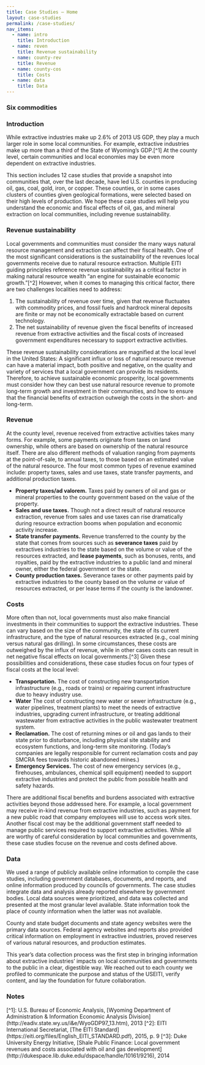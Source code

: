 ```yaml
---
title: Case Studies – Home
layout: case-studies
permalink: /case-studies/
nav_items:
  - name: intro
    title: Introduction
  - name: reven
    title: Revenue sustainability
  - name: county-rev
    title: Revenue
  - name: county-cos
    title: Costs
  - name: data
    title: Data
---
```


<h3 class="case_studies_content-icon">
  <i class="icon-oil"></i>
  <i class="icon-gas"></i>
  <i class="icon-coal"></i>
  <i class="icon-gold"></i>
  <i class="icon-copper"></i>
  <i class="icon-iron"></i>
  <a name="intro" class="case_studies_content-heading js-cs_section">Six commodities</a>
</h3>

<h3><a name="intro" class="case_studies_content-heading js-cs_section">Introduction</a></h3>

While extractive industries make up 2.6% of 2013 US GDP, they play a much larger role in some local communities. For example, extractive industries make up more than a third of the State of Wyoming’s GDP.[^1] At the county level, certain communities and local economies may be even more dependent on extractive industries.

This section includes 12 case studies that provide a snapshot into communities that, over the last decade, have led U.S. counties in producing oil, gas, coal, gold, iron, or copper. These counties, or in some cases clusters of counties given geological formations, were selected based on their high levels of production. We hope these case studies will help you understand the economic and fiscal effects of oil, gas, and mineral extraction on local communities, including revenue sustainability.

<!-- #### Choose a community to get started

<ul class="case_studies_content-select">
  <ul>
    <p class="para-lg">Coal</p>
    <li><a href="{{ site.baseurl }}/case-studies/boone-logan-and-mingo">Boone, Logan, and Mingo Counties, West Virginia</a></li>
    <li><a href="{{ site.baseurl }}/case-studies/campbell/">Campbell County, Wyoming</a></li>
  </ul>
  <ul>
  <p class="para-lg">Copper</p>
    <li><a href="{{ site.baseurl }}/case-studies/greenlee">Greenlee County, Arizona</a></li>
    <li><a href="{{ site.baseurl }}/case-studies/pima/">Pima County, Arizona</a></li>
  </ul>
  <ul>
  <p class="para-lg">Gold</p>
    <li><a href="{{ site.baseurl }}/case-studies/elko-and-eureka">Elko and Eureka Counties, Nevada</a></li>
    <li><a href="{{ site.baseurl }}/case-studies/humboldt-and-lander/">Humboldt and Lander Counties, Nevada</a></li>
  </ul>
  <ul>
  <p class="para-lg">Iron</p>
    <li><a href="{{ site.baseurl }}/case-studies/marquette">Marquette County, Michigan</a></li>
    <li><a href="{{ site.baseurl }}/case-studies/st-louis/">St. Louis County, Minnesota</a></li>
  </ul>
  <ul>
  <p class="para-lg">Gas</p>
    <li><a href="{{ site.baseurl }}/case-studies/desoto">DeSoto Parish, Louisiana</a></li>
    <li><a href="{{ site.baseurl }}/case-studies/tarrant-and-johnson/">Tarrant &amp; Johnson Counties, Texas</a></li>
  </ul>
  <ul>
  <p class="para-lg">Oil</p>
    <li><a href="{{ site.baseurl }}/case-studies/kern">Kern County, California</a></li>
    <li><a href="{{ site.baseurl }}/case-studies/north-slope">North Slope Borough, Alaska</a></li>
  </ul>
</ul>

#### Or, read more about how to interpret these studies: -->

<h3><a name="reven" class="case_studies_content-heading js-cs_section">Revenue sustainability</a></h3>

Local governments and communities must consider the many ways natural resource management and extraction can affect their fiscal health. One of the most significant considerations is the sustainability of the revenues local governments receive due to natural resource extraction. Multiple EITI guiding principles reference revenue sustainability as a critical factor in making natural resource wealth &ldquo;an engine for sustainable economic growth.&rdquo;[^2] However, when it comes to managing this critical factor, there are two challenges localities need to address:

<ol class="list-decimal">
  <li>The sustainability of revenue over time, given that revenue fluctuates with commodity prices, and fossil fuels and hardrock mineral deposits are finite or may not be economically extractable based on current technology.</li>
  <li>The net sustainability of revenue given the fiscal benefits of increased revenue from extractive activities and the fiscal costs of increased government expenditures necessary to support extractive activities.
  </li>
</ol>

These revenue sustainability considerations are magnified at the local level in the United States: A significant influx or loss of natural resource revenue can have a material impact, both positive and negative, on the quality and variety of services that a local government can provide its residents. Therefore, to achieve sustainable economic prosperity, local governments must consider how they can best use natural resource revenue to promote long-term growth and investment in their communities, and how to ensure that the financial benefits of extraction outweigh the costs in the short- and long-term.

<h3 ><a name="county-rev" class="case_studies_content-heading js-cs_section">Revenue</a></h3>

At the county level, revenue received from extractive activities takes many forms. For example, some payments originate from taxes on land ownership, while others are based on ownership of the natural resource itself. There are also different methods of valuation ranging from payments at the point-of-sale, to annual taxes, to those based on an estimated value of the natural resource. The four most common types of revenue examined include: property taxes, sales and use taxes, state transfer payments, and additional production taxes.

* **Property taxes/ad valorem.** Taxes paid by owners of oil and gas or mineral properties to the county government based on the value of the property.
* **Sales and use taxes.** Though not a direct result of natural resource extraction, revenue from sales and use taxes can rise dramatically during resource extraction booms when population and economic activity increase.
* **State transfer payments.** Revenue transferred to the county by the state that comes from sources such as **severance taxes** paid by extractives industries to the state based on the volume or value of the resources extracted, and **lease payments**, such as bonuses, rents, and royalties, paid by the extractive industries to a public land and mineral owner, either the federal government or the state.
* **County production taxes.** Severance taxes or other payments paid by extractive industries to the county based on the volume or value of resources extracted, or per lease terms if the county is the landowner.

<h3><a name="county-cos" class="case_studies_content-heading js-cs_section">Costs</a></h3>

More often than not, local governments must also make financial investments in their communities to support the extractive industries. These can vary based on the size of the community, the state of its current infrastructure, and the type of natural resources extracted (e.g., coal mining versus natural gas drilling). In some circumstances, these costs are outweighed by the influx of revenue, while in other cases costs can result in net negative fiscal effects on local governments.[^3] Given these possibilities and considerations, these case studies focus on four types of fiscal costs at the local level:

* **Transportation.** The cost of constructing new transportation infrastructure (e.g., roads or trains) or repairing current infrastructure due to heavy industry use.
* **Water** The cost of constructing new water or sewer infrastructure (e.g., water pipelines, treatment plants) to meet the needs of extractive industries, upgrading current infrastructure, or treating additional wastewater from extractive activities in the public wastewater treatment system.
* **Reclamation.** The cost of returning mines or oil and gas lands to their state prior to disturbance, including physical site stability and ecosystem functions, and long-term site monitoring. (Today’s companies are legally responsible for current reclamation costs and pay SMCRA fees towards historic abandoned mines.)
* **Emergency Services.** The cost of new emergency services (e.g., firehouses, ambulances, chemical spill equipment) needed to support extractive industries and protect the public from possible health and safety hazards.

There are additional fiscal benefits and burdens associated with extractive activities beyond those addressed here. For example, a local government may receive in-kind revenue from extractive industries, such as payment for a new public road that company employees will use to access work sites. Another fiscal cost may be the additional government staff needed to manage public services required to support extractive activities. While all are worthy of careful consideration by local communities and governments, these case studies focuse on the revenue and costs defined above.

<h3><a name="data" class="case_studies_content-heading js-cs_section">Data</a></h3>

We used a range of publicly available online information to compile the case studies, including government databases, documents, and reports, and online information produced by councils of governments. The case studies integrate data and analysis already reported elsewhere by government bodies. Local data sources were prioritized, and data was collected and presented at the most granular level available. State information took the place of county information when the latter was not available.

County and state budget documents and state agency websites were the primary data sources. Federal agency websites and reports also provided critical information on employment in extractive industries, proved reserves of various natural resources, and production estimates.

This year’s data collection process was the first step in bringing information about extractive industries’ impacts on local communities and governments to the public in a clear, digestible way. We reached out to each county we profiled to communicate the purpose and status of the USEITI, verify content, and lay the foundation for future collaboration.

<h3 class="case_studies_content-heading">Notes</h3>
[^1]: U.S. Bureau of Economic Analysis, [Wyoming Department of Administration &amp; Information Economic Analysis Division](http://eadiv.state.wy.us/i&e/WyoGDP97_13.htm), 2013
[^2]: EITI International Secretariat, [The EITI Standard](https://eiti.org/files/English_EITI_STANDARD.pdf), 2015, p. 9
[^3]: Duke University Energy Initiative, [Shale Public Finance: Local government revenues and costs associated with oil and gas development](http://dukespace.lib.duke.edu/dspace/handle/10161/9216), 2014

